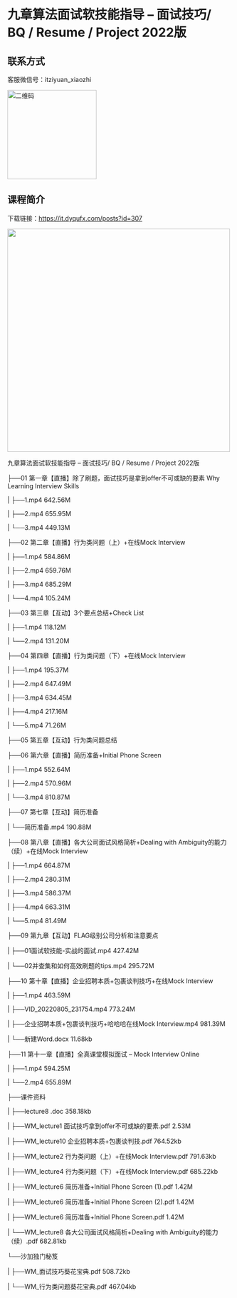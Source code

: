 # 九章算法面试软技能指导 – 面试技巧/ BQ / Resume / Project 2022版

## 联系方式

客服微信号：itziyuan_xiaozhi

<img src="https://ziyuanyun.oss-cn-guangzhou.aliyuncs.com/common/20240614073449/666b82192834a.jpg" width="200" height="200" alt="二维码">

## 课程简介

下载链接：https://it.dyqufx.com/posts?id=307

<img src="https://ziyuanyun.oss-cn-guangzhou.aliyuncs.com/yun/20240515151805/664461adf3e74.jpg" width="500" alt="">

  九章算法面试软技能指导 – 面试技巧/ BQ / Resume / Project 2022版



 ├──01 第一章【直播】除了刷题，面试技巧是拿到offer不可或缺的要素 Why Learning Interview Skills

 | ├──1.mp4 642.56M

 | ├──2.mp4 655.95M

 | └──3.mp4 449.13M

 ├──02 第二章【直播】行为类问题（上）+在线Mock Interview

 | ├──1.mp4 584.86M

 | ├──2.mp4 659.76M

 | ├──3.mp4 685.29M

 | └──4.mp4 105.24M

 ├──03 第三章【互动】3个要点总结+Check List

 | ├──1.mp4 118.12M

 | └──2.mp4 131.20M

 ├──04 第四章【直播】行为类问题（下）+在线Mock Interview

 | ├──1.mp4 195.37M

 | ├──2.mp4 647.49M

 | ├──3.mp4 634.45M

 | ├──4.mp4 217.16M

 | └──5.mp4 71.26M

 ├──05 第五章【互动】行为类问题总结

 ├──06 第六章【直播】简历准备+Initial Phone Screen

 | ├──1.mp4 552.64M

 | ├──2.mp4 570.96M

 | └──3.mp4 810.87M

 ├──07 第七章【互动】简历准备

 | └──简历准备.mp4 190.88M

 ├──08 第八章【直播】各大公司面试风格简析+Dealing with Ambiguity的能力（续）+在线Mock Interview

 | ├──1.mp4 664.87M

 | ├──2.mp4 280.31M

 | ├──3.mp4 586.37M

 | ├──4.mp4 663.31M

 | └──5.mp4 81.49M

 ├──09 第九章【互动】FLAG级别公司分析和注意要点

 | ├──01面试软技能-实战的面试.mp4 427.42M

 | └──02并查集和如何高效刷题的tips.mp4 295.72M

 ├──10 第十章【直播】企业招聘本质+包裹谈判技巧+在线Mock Interview

 | ├──1.mp4 463.59M

 | ├──VID_20220805_231754.mp4 773.24M

 | ├──企业招聘本质+包裹谈判技巧+哈哈哈在线Mock Interview.mp4 981.39M

 | └──新建Word.docx 11.68kb

 ├──11 第十一章【直播】全真课堂模拟面试 &#8211; Mock Interview Online

 | ├──1.mp4 594.25M

 | └──2.mp4 655.89M

 ├──课件资料

 | ├──lecture8 .doc 358.18kb

 | ├──WM_lecture1 面试技巧拿到offer不可或缺的要素.pdf 2.53M

 | ├──WM_lecture10 企业招聘本质+包裹谈判技.pdf 764.52kb

 | ├──WM_lecture2 行为类问题（上）+在线Mock Interview.pdf 791.63kb

 | ├──WM_lecture4 行为类问题（下）+在线Mock Interview.pdf 685.22kb

 | ├──WM_lecture6 简历准备+Initial Phone Screen (1).pdf 1.42M

 | ├──WM_lecture6 简历准备+Initial Phone Screen (2).pdf 1.42M

 | ├──WM_lecture6 简历准备+Initial Phone Screen.pdf 1.42M

 | └──WM_lecture8 各大公司面试风格简析+Dealing with Ambiguity的能力（续）.pdf 682.81kb

 └──沙加独门秘笈

 | ├──WM_面试技巧葵花宝典.pdf 508.72kb

 | └──WM_行为类问题葵花宝典.pdf 467.04kb

  